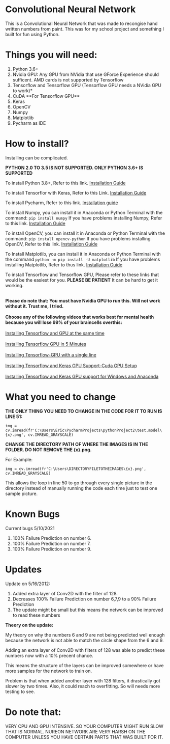 <h1>Convolutional Neural Network</h1>

This is a Convolutional Neural Network that was made to recongise hand written numbers from paint. This was for my school project and something I built for fun using Python.

<h1>Things you will need:</h1>

<ol>
<li>Python 3.6+</li>
<li>Nvidia GPU: Any GPU from NVidia that use GForce Experience should sufficent. AMD cards is not supported by Tensorflow</li>
<li>Tensorflow and Tensorflow GPU (Tensorflow GPU needs a NVidia GPU to work)*</li>
<li>CuDA **For Tensorflow GPU**</li>
<li>Keras</li>
<li>OpenCV</li>
<li>Numpy</li>
<li>Matplotlib</li>
<li>Pycharm as IDE</li>
</ol>

<h1> How to install? </h1>

Installing can be complicated.

**PYTHON 2.0 TO 3.5 IS NOT SUPPORTED. ONLY PYTHON 3.6+ IS SUPPORTED**

To install Python 3.8+, Refer to this link. [Installation Guide](https://www.python.org/downloads/)

To install Tensorflor with Keras, Refer to this Link. [Installation Guide](https://www.youtube.com/watch?v=O8yye2AHCOk&t)

To install Pycharm, Refer to this link. [Installation guide](https://www.youtube.com/watch?v=s-wjHkoQGPs)

To install Numpy, you can install it in Anaconda or Python Terminal with the command: `pip install numpy`
If you have problems installing Numpy, Refer to this link. [Installation Guide](https://numpy.org/install/)

To install OpenCV, you can install it in Anaconda or Python Terminal with the command: `pip install opencv-python`
If you have problems installing OpenCV, Refer to this link. [Installation Guide](https://pypi.org/project/opencv-python/)

To Install Matplotlib, you can install it in Anaconda or Python Terminal with the command `python -m pip install -U matplotlib`
If you have problems installing Matplotlib, Refer to thus link. [Installation Guide](https://matplotlib.org/stable/users/installing.html)

To install Tensorflow and Tensorflow GPU, Please refer to these links that would be the easiest for you. **PLEASE BE PATIENT** It can be hard to get it working.

<br>**Please do note that: You must have Nvidia GPU to run this. Will not work without it. Trust me, I tried.**</br>
<br>**Choose any of the following videos that works best for mental health because you will lose 99% of your braincells overthis:**</br>
<br>[Installing Tensorflow and GPU at the same time](https://www.youtube.com/watch?v=5Ym-dOS9ssA) </br>
<br>[Installing Tensorflow GPU in 5 Minutes](https://www.youtube.com/watch?v=tPq6NIboLSc&t)</br>
<br>[Installing Tensorflow-GPU with a single line](https://www.youtube.com/watch?v=_UCn7EJYdA4)</br>
<br>[Installing Tensorflow and Keras GPU Support-Cuda GPU Setup](https://www.youtube.com/watch?v=IubEtS2JAiY)</br>
<br>[Installing Tensorflow and Keras GPU support for Windows and Anaconda](https://www.youtube.com/watch?v=Ebo8BklTtmc)</br>





<h1> What you need to change </h1>

**THE ONLY THING YOU NEED TO CHANGE IN THE CODE FOR IT TO RUN IS LINE 51:**

`img = cv.imread(fr'C:\Users\Eric\PycharmProjects\pythonProject2\test.model\{x}.png', cv.IMREAD_GRAYSCALE)`

**CHANGE THE DIRECTORY PATH OF WHERE THE IMAGES IS IN THE FOLDER. DO NOT REMOVE THE {x}.png.**

For Example:

`img = cv.imread(fr'C:\Users\DIRECTORYFILETOTHEIMAGES\{x}.png', cv.IMREAD_GRAYSCALE)`

This allows the loop in line 50 to go through every single picture in the directory instead of manually running the code each time just to test one sample picture. 

<h1> Known Bugs </h1>

Current bugs 5/10/2021

<ol>
	<li>100% Failure Prediction on number 6.</li>
	<li>100% Failure Prediction on number 7.</li>
	<li>100% Failure Prediction on number 9.</li>
</ol>

<h1>Updates</h1>

Update on 5/16/2012:
<ol>
	<li> Added extra layer of Conv2D with the filter of 128.</li>
	<li> Decreases 100% Failure Prediction on number 6,7,9 to a 90% Failure Prediction </li>
	<li> The update might be small but this means the network can be improved to read these numbers</li>
</ol>

**Theory on the update:**

My theory on why the numbers 6 and 9 are not being predicted well enough because the network is not able to match the circle shape from the 6 and 9. 

Adding an extra layer of Conv2D with filters of 128 was able to predict these numbers now with a 10% precent chance. 

This means the structure of the layers can be improved somewhere or have more samples for the network to train on.

Problem is that when added another layer with 128 filters, it drastically got slower by two times. Also, it could reach to overfitting. So will needs more testing to see.


<h1> Do note that: </h1>

VERY CPU AND GPU INTENSIVE. SO YOUR COMPUTER MIGHT RUN SLOW THAT IS NORMAL. NUREON NETWORK ARE VERY HARSH ON THE COMPUTER UNLESS YOU HAVE CERTAIN PARTS THAT WAS BUILT FOR IT.

